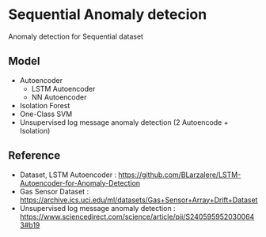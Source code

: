 # Sequential Anomaly detecion

Anomaly detection for Sequential dataset

## Model

* Autoencoder
  * LSTM Autoencoder
  * NN Autoencoder 
* Isolation Forest
* One-Class SVM
* Unsupervised log message anomaly detection (2 Autoencode + Isolation)


## Reference
* Dataset, LSTM Autoencoder : https://github.com/BLarzalere/LSTM-Autoencoder-for-Anomaly-Detection
* Gas Sensor Dataset : https://archive.ics.uci.edu/ml/datasets/Gas+Sensor+Array+Drift+Dataset
* Unsupervised log message anomaly detection : https://www.sciencedirect.com/science/article/pii/S2405959520300643#b19
